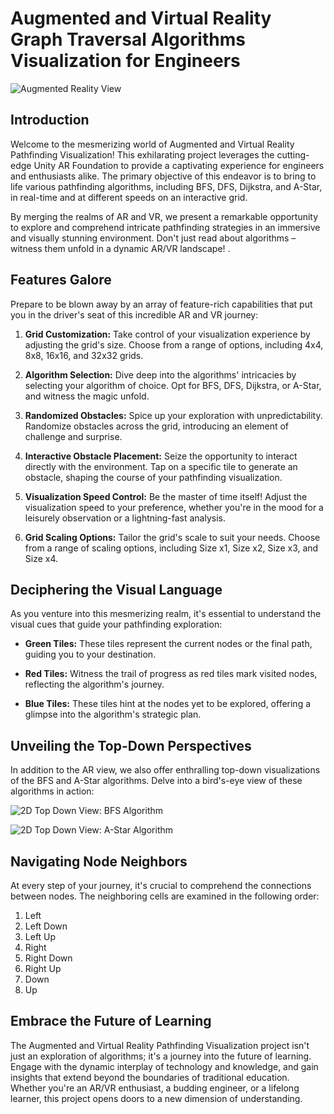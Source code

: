 
# Augmented and Virtual Reality Graph Traversal Algorithms Visualization for Engineers

![Augmented Reality View](https://github.com/neelgandhi108/Augmented-and-Virtual-Reality-Graph-Traversal-Algorithms-Visualization-for-Engineers/Ar-view.gif)

## Introduction

Welcome to the mesmerizing world of Augmented and Virtual Reality Pathfinding Visualization! This exhilarating project leverages the cutting-edge Unity AR Foundation to provide a captivating experience for engineers and enthusiasts alike. The primary objective of this endeavor is to bring to life various pathfinding algorithms, including BFS, DFS, Dijkstra, and A-Star, in real-time and at different speeds on an interactive grid.

By merging the realms of AR and VR, we present a remarkable opportunity to explore and comprehend intricate pathfinding strategies in an immersive and visually stunning environment. Don't just read about algorithms – witness them unfold in a dynamic AR/VR landscape! .

## Features Galore

Prepare to be blown away by an array of feature-rich capabilities that put you in the driver's seat of this incredible AR and VR journey:

1.  **Grid Customization:** Take control of your visualization experience by adjusting the grid's size. Choose from a range of options, including 4x4, 8x8, 16x16, and 32x32 grids.
    
2.  **Algorithm Selection:** Dive deep into the algorithms' intricacies by selecting your algorithm of choice. Opt for BFS, DFS, Dijkstra, or A-Star, and witness the magic unfold.
    
3.  **Randomized Obstacles:** Spice up your exploration with unpredictability. Randomize obstacles across the grid, introducing an element of challenge and surprise.
    
4.  **Interactive Obstacle Placement:** Seize the opportunity to interact directly with the environment. Tap on a specific tile to generate an obstacle, shaping the course of your pathfinding visualization.
    
5.  **Visualization Speed Control:** Be the master of time itself! Adjust the visualization speed to your preference, whether you're in the mood for a leisurely observation or a lightning-fast analysis.
    
6.  **Grid Scaling Options:** Tailor the grid's scale to suit your needs. Choose from a range of scaling options, including Size x1, Size x2, Size x3, and Size x4.
    

## Deciphering the Visual Language

As you venture into this mesmerizing realm, it's essential to understand the visual cues that guide your pathfinding exploration:

-   **Green Tiles:** These tiles represent the current nodes or the final path, guiding you to your destination.
    
-   **Red Tiles:** Witness the trail of progress as red tiles mark visited nodes, reflecting the algorithm's journey.
    
-   **Blue Tiles:** These tiles hint at the nodes yet to be explored, offering a glimpse into the algorithm's strategic plan.
    

## Unveiling the Top-Down Perspectives

In addition to the AR view, we also offer enthralling top-down visualizations of the BFS and A-Star algorithms. Delve into a bird's-eye view of these algorithms in action:

![2D Top Down View: BFS Algorithm](https://github.com/neelgandhi108/Augmented-and-Virtual-Reality-Graph-Traversal-Algorithms-Visualization-for-Engineers/2d-top-down-view-bfs.gif)

![2D Top Down View: A-Star Algorithm](https://github.com/neelgandhi108/Augmented-and-Virtual-Reality-Graph-Traversal-Algorithms-Visualization-for-Engineers/2d-top-down-view-a-star.gif)

## Navigating Node Neighbors

At every step of your journey, it's crucial to comprehend the connections between nodes. The neighboring cells are examined in the following order:

1.  Left
2.  Left Down
3.  Left Up
4.  Right
5.  Right Down
6.  Right Up
7.  Down
8.  Up

## Embrace the Future of Learning

The Augmented and Virtual Reality Pathfinding Visualization project isn't just an exploration of algorithms; it's a journey into the future of learning. Engage with the dynamic interplay of technology and knowledge, and gain insights that extend beyond the boundaries of traditional education. Whether you're an AR/VR enthusiast, a budding engineer, or a lifelong learner, this project opens doors to a new dimension of understanding.
